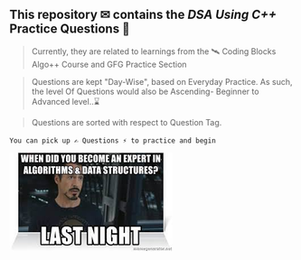 ## This repository ✉ contains the *DSA Using C++* Practice Questions 🚀

> Currently, they are related to learnings from the 🛰 Coding Blocks Algo++ Course and GFG Practice Section

> Questions are kept "Day-Wise", based on Everyday Practice. As such, the level Of Questions would also be Ascending- Beginner to Advanced level..⌛

> Questions are sorted with respect to Question Tag.

`You can pick up ✍ Questions ⚡ to practice and begin`

<img src="./reamegif.jpg"
alt="Markdown Monster icon">

